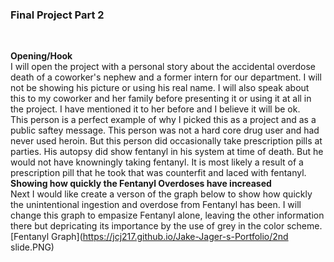 ### **Final Project Part 2** 
<br/>

**Opening/Hook**<br/>
I will open the project with a personal story about the accidental overdose death of a coworker's nephew and a former intern for our department. I will not be showing his picture or using his real name. I will also speak about this to my coworker and her family before presenting it or using it at all in the project. I have mentioned it to her before and I believe it will be ok. <br/>
This person is a perfect example of why I picked this as a project and as a public saftey message. This person was not a hard core drug user and had never used heroin. But this person did occasionally take prescription pills at parties. His autopsy did show fentanyl in his system at time of death. But he would not have knowningly taking fentanyl. It is most likely a result of a prescription pill that he took that was counterfit and laced with fentanyl. 
**Showing how quickly the Fentanyl Overdoses have increased**<br/>
Next I would like create a verson of the graph below to show how quickly the unintentional ingestion and overdose from Fentanyl has been. I will change this graph to empasize Fentanyl alone, leaving the other information there but depricating its importance by the use of grey in the color scheme.
[Fentanyl Graph](https://jcj217.github.io/Jake-Jager-s-Portfolio/2nd slide.PNG)<br/>
